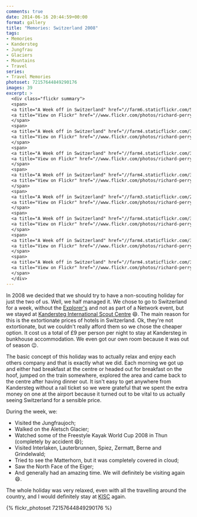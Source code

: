 ```yaml
---
comments: true
date: 2014-06-16 20:44:59+00:00
format: gallery
title: "Memories: Switzerland 2008"
tags:
- Memories
- Kandersteg
- Jungfrau
- Glaciers
- Mountains
- Travel
series: 
- Travel Memories
photoset: 72157644849290176
images: 39
excerpt: >
  <div class="flickr summary">
  <span>
  <a title="A Week off in Switzerland" href="//farm6.staticflickr.com/5039/14109077599_45bee252dc_b.jpg" class="image cboxElement" rel="gallery5"><img src="//farm6.staticflickr.com/5039/14109077599_45bee252dc_q.jpg" alt="A Week off in Switzerland"></a>
  <a title="View on Flickr" href="//www.flickr.com/photos/richard-perry/14109077599/" class="flickrlink"> </a>
  </span>
  <span>
  <a title="A Week off in Switzerland" href="//farm4.staticflickr.com/3720/14109081849_8c05776ef0_b.jpg" class="image cboxElement" rel="gallery5"><img src="//farm4.staticflickr.com/3720/14109081849_8c05776ef0_q.jpg" alt="A Week off in Switzerland"></a>
  <a title="View on Flickr" href="//www.flickr.com/photos/richard-perry/14109081849/" class="flickrlink"> </a>
  </span>
  <span>
  <a title="A Week off in Switzerland" href="//farm4.staticflickr.com/3776/14292423541_0109fc02e7_b.jpg" class="image cboxElement" rel="gallery5"><img src="//farm4.staticflickr.com/3776/14292423541_0109fc02e7_q.jpg" alt="A Week off in Switzerland"></a>
  <a title="View on Flickr" href="//www.flickr.com/photos/richard-perry/14292423541/" class="flickrlink"> </a>
  </span>
  <span>
  <a title="A Week off in Switzerland" href="//farm4.staticflickr.com/3754/14292426471_5531f8f75d_b.jpg" class="image cboxElement" rel="gallery5"><img src="//farm4.staticflickr.com/3754/14292426471_5531f8f75d_q.jpg" alt="A Week off in Switzerland"></a>
  <a title="View on Flickr" href="//www.flickr.com/photos/richard-perry/14292426471/" class="flickrlink"> </a>
  </span>
  <span>
  <a title="A Week off in Switzerland" href="//farm3.staticflickr.com/2926/14109129828_e4a08c6191_b.jpg" class="image cboxElement" rel="gallery5"><img src="//farm3.staticflickr.com/2926/14109129828_e4a08c6191_q.jpg" alt="A Week off in Switzerland"></a>
  <a title="View on Flickr" href="//www.flickr.com/photos/richard-perry/14109129828/" class="flickrlink"> </a>
  </span>
  <span>
  <a title="A Week off in Switzerland" href="//farm4.staticflickr.com/3717/14272647906_f2dc7e44fd_b.jpg" class="image cboxElement" rel="gallery5"><img src="//farm4.staticflickr.com/3717/14272647906_f2dc7e44fd_q.jpg" alt="A Week off in Switzerland"></a>
  <a title="View on Flickr" href="//www.flickr.com/photos/richard-perry/14272647906/" class="flickrlink"> </a>
  </span>
  <span>
  <a title="A Week off in Switzerland" href="//farm4.staticflickr.com/3816/14295235614_88cee6a8a6_b.jpg" class="image cboxElement" rel="gallery5"><img src="//farm4.staticflickr.com/3816/14295235614_88cee6a8a6_q.jpg" alt="A Week off in Switzerland"></a>
  <a title="View on Flickr" href="//www.flickr.com/photos/richard-perry/14295235614/" class="flickrlink"> </a>
  </span>
  <span>
  <a title="A Week off in Switzerland" href="//farm4.staticflickr.com/3688/14109150030_469fbef0a6_b.jpg" class="image cboxElement" rel="gallery5"><img src="//farm4.staticflickr.com/3688/14109150030_469fbef0a6_q.jpg" alt="A Week off in Switzerland"></a>
  <a title="View on Flickr" href="//www.flickr.com/photos/richard-perry/14109150030/" class="flickrlink"> </a>
  </span>
  </div>
---
```


In 2008 we decided that we should try to have a non-scouting holiday for just the two of us. Well,
we half managed it. We chose to go to Switzerland for a week, without the [Explorer's][fs] and not
as part of a Network event, but we stayed at [Kandersteg International Scout Centre][kisc] :smile:.
The main reason for this is the extortionate prices of hotels in Switzerland. Ok, they're not
extortionate, but we couldn't really afford them so we chose the cheaper option. It cost us a total
of £9 per person per night to stay at Kandersteg in bunkhouse accommodation. We even got our own
room because it was out of season :wink:.

The basic concept of this holiday was to actually relax and enjoy each others company and that is
exactly what we did. Each morning we got up and either had breakfast at the centre or headed out for
breakfast on the hoof, jumped on the train somewhere, explored the area and came back to the centre
after having dinner out. It isn't easy to get anywhere from Kandersteg without a rail ticket so we
were grateful that we spent the extra money on one at the airport because it turned out to be vital
to us actually seeing Switzerland for a sensible price.

During the week, we:

 - Visited the Jungfraujoch;
 - Walked on the Aletsch Glacier;
 - Watched some of the Freestyle Kayak World Cup 2008 in Thun (completely by accident :smile:);
 - Visited Interlaken, Lauterbrunnen, Spiez, Zermatt, Berne and Grindelwald;
 - Tried to see the Matterhorn, but it was completely covered in cloud;
 - Saw the North Face of the Eiger;
 - And generally had an amazing time. We will definitely be visiting again :smile:.

The whole holiday was very relaxed, even with all the travelling around the country, and I would 
definitely stay at [KISC][kisc] again. 

{% flickr_photoset 72157644849290176 %}

[fs]: //freespiritesu.org.uk/ "FreeSpirit Explorer Scouts"
[kisc]: //www.kisc.ch/ "Kandersteg International Scout Centre"